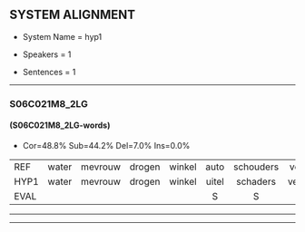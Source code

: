 
## SYSTEM ALIGNMENT

- System Name = hyp1

- Speakers = 1

- Sentences = 1

---

### S06C021M8_2LG

#### (S06C021M8_2LG-words)

- Cor=48.8%	Sub=44.2%	Del=7.0%	Ins=0.0%

|  |  |  |  |  |  |  |  |  |  |  |  |  |  |  |  |  |  |  |  |  |  |  |  |  |  |  |  |  |  |  |  |  |  |  |  |  |  |  |  |  |  |  |  |
|:--- |:---:|:---:|:---:|:---:|:---:|:---:|:---:|:---:|:---:|:---:|:---:|:---:|:---:|:---:|:---:|:---:|:---:|:---:|:---:|:---:|:---:|:---:|:---:|:---:|:---:|:---:|:---:|:---:|:---:|:---:|:---:|:---:|:---:|:---:|:---:|:---:|:---:|:---:|:---:|:---:|:---:|:---:|:---:|
| REF | water | mevrouw | drogen | winkel | auto | schouders | verhaal | koning | moeilijk | speelplaats | drinken | hoofdpijn | regen | vliegtuig | stoppen | opnieuw | gooien | sneeuwen | moeder | liedje | potlood | * | fietsbel | vinger | dichtbij | meisje | * | chauffeur | muziek | waarom | scheuren | lawaai | zwemmen | vuurwerk | appel | *s | cola | kussen | eerste | circus | kleuren | voetbal | vlinder |
| HYP1 | water | mevrouw | drogen | winkel | uitel | schaders | verrauw | koning | moelijk | speelplaats | drinken | hooftpen | dringen | vliegtuig |  | stoppenopnieuw | gooien | sneeuwen | moeder | lietje | brot | fiets | bel | vinger | dichtbij | meisje |  | schanfer | muziek | waron | scheren | labai | vullen | vuurwerk |  | apel | kola | kusen | eerste | circus | kleuren | voetbal | vlinder |
| EVAL |  |  |  |  | S | S | S |  | S |  |  | S | S |  | D | S |  |  |  | S | S | S | S |  |  |  | D | S |  | S | S | S | S |  | D | S | S | S |  |  |  |  |  |
---

---
